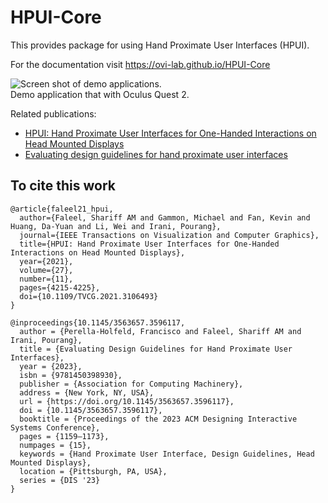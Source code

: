 # HPUI-Core
This provides package for using Hand Proximate User Interfaces (HPUI).

For the documentation visit https://ovi-lab.github.io/HPUI-Core

<div class="image">
    <img src="https://raw.githubusercontent.com/ovi-lab/HPUI-Core/master/Documentation~/figures/out.gif" alt="Screen shot of demo applications.">
    <div class="caption">Demo application that with Oculus Quest 2.</div>
</div>

Related publications:
- [HPUI: Hand Proximate User Interfaces for One-Handed Interactions on Head Mounted Displays](https://ieeexplore.ieee.org/document/9523895)
- [Evaluating design guidelines for hand proximate user interfaces](https://dl.acm.org/doi/10.1145/3544548.3580915)

## To cite this work
```
@article{faleel21_hpui,
  author={Faleel, Shariff AM and Gammon, Michael and Fan, Kevin and Huang, Da-Yuan and Li, Wei and Irani, Pourang},
  journal={IEEE Transactions on Visualization and Computer Graphics},
  title={HPUI: Hand Proximate User Interfaces for One-Handed Interactions on Head Mounted Displays},
  year={2021},
  volume={27},
  number={11},
  pages={4215-4225},
  doi={10.1109/TVCG.2021.3106493}
}

@inproceedings{10.1145/3563657.3596117,
  author = {Perella-Holfeld, Francisco and Faleel, Shariff AM and Irani, Pourang},
  title = {Evaluating Design Guidelines for Hand Proximate User Interfaces},
  year = {2023},
  isbn = {9781450398930},
  publisher = {Association for Computing Machinery},
  address = {New York, NY, USA},
  url = {https://doi.org/10.1145/3563657.3596117},
  doi = {10.1145/3563657.3596117},
  booktitle = {Proceedings of the 2023 ACM Designing Interactive Systems Conference},
  pages = {1159–1173},
  numpages = {15},
  keywords = {Hand Proximate User Interface, Design Guidelines, Head Mounted Displays},
  location = {Pittsburgh, PA, USA},
  series = {DIS '23}
}
```
